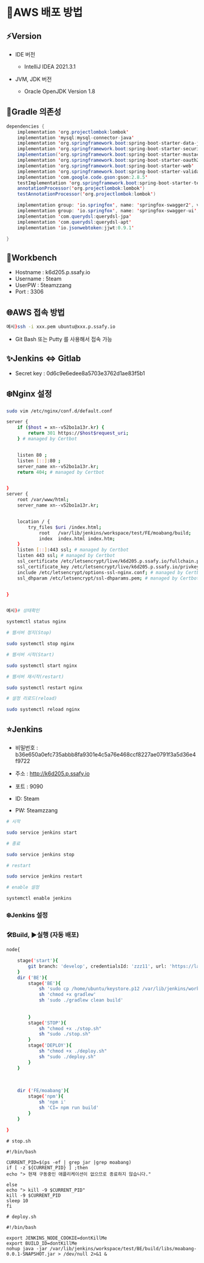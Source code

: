 # 🌈AWS 배포 방법

## ⚡️Version

- IDE 버전
	- IntelliJ IDEA 2021.3.1

- JVM, JDK 버전
	- Oracle OpenJDK Version 1.8



## 🔗Gradle 의존성

```java
dependencies {
	implementation 'org.projectlombok:lombok'
	implementation 'mysql:mysql-connector-java'
	implementation 'org.springframework.boot:spring-boot-starter-data-jpa'
	implementation 'org.springframework.boot:spring-boot-starter-security'
	implementation('org.springframework.boot:spring-boot-starter-mustache')
	implementation 'org.springframework.boot:spring-boot-starter-oauth2-client'
	implementation 'org.springframework.boot:spring-boot-starter-web'
	implementation 'org.springframework.boot:spring-boot-starter-validation'
	implementation 'com.google.code.gson:gson:2.8.5'
	testImplementation 'org.springframework.boot:spring-boot-starter-test'
	annotationProcessor('org.projectlombok:lombok')
	testAnnotationProcessor('org.projectlombok:lombok')

	implementation group: 'io.springfox', name: 'springfox-swagger2', version: '2.9.2'
	implementation group: 'io.springfox', name: 'springfox-swagger-ui', version: '2.9.2'
	implementation 'com.querydsl:querydsl-jpa'
	implementation 'com.querydsl:querydsl-apt'
	implementation 'io.jsonwebtoken:jjwt:0.9.1'

}

```



## 🐬Workbench

- Hostname : k6d205.p.ssafy.io
- Username : 5team
- UserPW : 5teamzzang
- Port : 3306



## 🌐AWS 접속 방법

```bash
예시)ssh -i xxx.pem ubuntu@xxx.p.ssafy.io
```

- Git Bash 또는 Putty 를 사용해서 접속 가능



## ✨Jenkins ⇔ Gitlab

- Secret key : 0d6c9e6edee8a5703e3762d1ae83f5b1



## ❄️Nginx 설정

```bash
sudo vim /etc/nginx/conf.d/default.conf
```

```bash
server {
    if ($host = xn--v52bo1a13r.kr) {
        return 301 https://$host$request_uri;
    } # managed by Certbot


	listen 80 ;
	listen [::]:80 ;
    server_name xn--v52bo1a13r.kr;
    return 404; # managed by Certbot


}
server {	
	root /var/www/html;
    server_name xn--v52bo1a13r.kr;


	location / {
		try_files $uri /index.html;
	        root   /var/lib/jenkins/workspace/test/FE/moabang/build;
      		index  index.html index.htm;
	}
    listen [::]:443 ssl; # managed by Certbot
    listen 443 ssl; # managed by Certbot
    ssl_certificate /etc/letsencrypt/live/k6d205.p.ssafy.io/fullchain.pem; # managed by Certbot
    ssl_certificate_key /etc/letsencrypt/live/k6d205.p.ssafy.io/privkey.pem; # managed by Certbot
    include /etc/letsencrypt/options-ssl-nginx.conf; # managed by Certbot
    ssl_dhparam /etc/letsencrypt/ssl-dhparams.pem; # managed by Certbot


}

```

```bash

예시)# 상태확인

systemctl status nginx

# 웹서버 정지(Stop)

sudo systemctl stop nginx

# 웹서버 시작(Start)

sudo systemctl start nginx

# 웹서버 재시작(restart)

sudo systemctl restart nginx

# 설정 리로드(reload)

sudo systemctl reload nginx
```



## ⭐️Jenkins

- 비밀번호 : b36e650a0efc735abbb8fa9301e4c5a76e468ccf8227ae0791f3a5d36e4f9722

- 주소 : http://k6d205.p.ssafy.io
- 포트 : 9090
- ID: 5team
- PW: 5teamzzang

```bash
# 시작

sudo service jenkins start

# 종료

sudo service jenkins stop

# restart

sudo service jenkins restart

# enable 설정

systemctl enable jenkins
```



### ❄️Jenkins 설정



### 🛠Build, ▶️실행 (자동 배포)

```bash
node{

    stage('start'){
        git branch: 'develop', credentialsId: 'zzz11', url: 'https://lab.ssafy.com/s06-final/S06P31D205.git'
    }
    dir ('BE'){
        stage('BE'){
            sh 'sudo cp /home/ubuntu/keystore.p12 /var/lib/jenkins/workspace/test/BE/src/main/resources/ssl/keystore.p12'
            sh 'chmod +x gradlew'
            sh 'sudo ./gradlew clean build'
            
            
        }
        stage('STOP'){
            sh "chmod +x ./stop.sh"
            sh "sudo ./stop.sh"
        }
        stage('DEPLOY'){
            sh "chmod +x ./deploy.sh"
            sh "sudo ./deploy.sh"
        }
    }
    
    
  
    dir ('FE/moabang'){
        stage('npm'){
            sh 'npm i'
            sh 'CI= npm run build'
        }
    }
    
}
```

```
# stop.sh

#!/bin/bash

CURRENT_PID=$(ps -ef | grep jar |grep moabang)
if [ -z ${CURRENT_PID} ] ;then
echo "> 현재 구동중인 애플리케이션이 없으므로 종료하지 않습니다."

else
echo "> kill -9 $CURRENT_PID"
kill -9 $CURRENT_PID
sleep 10
fi
```

```
# deploy.sh

#!/bin/bash

export JENKINS_NODE_COOKIE=dontKillMe
export BUILD_ID=dontKillMe
nohup java -jar /var/lib/jenkins/workspace/test/BE/build/libs/moabang-0.0.1-SNAPSHOT.jar > /dev/null 2>&1 &
```

